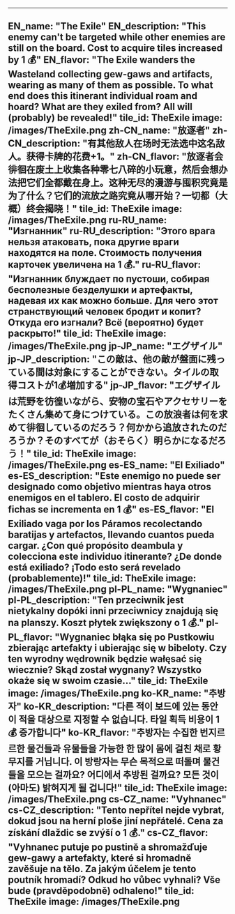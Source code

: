---

EN_name: "The Exile"
EN_description: "This enemy can't be targeted while other enemies are still on the board.  Cost to acquire tiles increased by 1 💰"
EN_flavor: "The Exile wanders the Wasteland collecting gew-gaws and artifacts, wearing as many of them as possible. To what end does this itinerant individual roam and hoard? What are they exiled from? All will (probably) be revealed!"
tile_id: TheExile
image: /images/TheExile.png
zh-CN_name: "放逐者"
zh-CN_description: "有其他敌人在场时无法选中这名敌人。获得卡牌的花费+1。"
zh-CN_flavor: "放逐者会徘徊在废土上收集各种零七八碎的小玩意，然后会想办法把它们全都戴在身上。这种无尽的漫游与囤积究竟是为了什么？它们的流放之路究竟从哪开始？一切都（大概）终会揭晓！"
tile_id: TheExile
image: /images/TheExile.png
ru-RU_name: "Изгнанник"
ru-RU_description: "Этого врага нельзя атаковать, пока другие враги находятся на поле. Стоимость получения карточек увеличена на 1 💰."
ru-RU_flavor: "Изгнанник блуждает по пустоши, собирая бесполезные безделушки и артефакты, надевая их как можно больше. Для чего этот странствующий человек бродит и копит? Откуда его изгнали? Всё (вероятно) будет раскрыто!"
tile_id: TheExile
image: /images/TheExile.png
jp-JP_name: "エグザイル"
jp-JP_description: "この敵は、他の敵が盤面に残っている間は対象にすることができない。タイルの取得コストが1💰増加する"
jp-JP_flavor: "エグザイルは荒野を彷徨いながら、安物の宝石やアクセサリーをたくさん集めて身につけている。この放浪者は何を求めて徘徊しているのだろう？何かから追放されたのだろうか？そのすべてが（おそらく）明らかになるだろう！"
tile_id: TheExile
image: /images/TheExile.png
es-ES_name: "El Exiliado"
es-ES_description: "Este enemigo no puede ser designado como objetivo mientras haya otros enemigos en el tablero. El costo de adquirir fichas se incrementa en 1 💰"
es-ES_flavor: "El Exiliado vaga por los Páramos recolectando baratijas y artefactos, llevando cuantos pueda cargar. ¿Con qué propósito deambula y colecciona este individuo itinerante? ¿De donde está exiliado? ¡Todo esto será revelado (probablemente)!"
tile_id: TheExile
image: /images/TheExile.png
pl-PL_name: "Wygnaniec"
pl-PL_description: "Ten przeciwnik jest nietykalny dopóki inni przeciwnicy znajdują się na planszy. Koszt płytek zwiększony o 1 💰."
pl-PL_flavor: "Wygnaniec błąka się po Pustkowiu zbierając artefakty i ubierając się w bibeloty. Czy ten wyrodny wędrownik będzie wałęsać się wiecznie? Skąd został wygnany? Wszystko okaże się w swoim czasie..."
tile_id: TheExile
image: /images/TheExile.png
ko-KR_name: "추방자"
ko-KR_description: "다른 적이 보드에 있는 동안 이 적을 대상으로 지정할 수 없습니다. 타일 획득 비용이 1 💰 증가합니다"
ko-KR_flavor: "추방자는 수집한 번지르르한 물건들과 유물들을 가능한 한 많이 몸에 걸친 채로 황무지를 거닙니다. 이 방랑자는 무슨 목적으로 떠돌며 물건들을 모으는 걸까요? 어디에서 추방된 걸까요? 모든 것이 (아마도) 밝혀지게 될 겁니다!"
tile_id: TheExile
image: /images/TheExile.png
cs-CZ_name: "Vyhnanec"
cs-CZ_description: "Tento nepřítel nejde vybrat, dokud jsou na herní ploše jiní nepřátelé. Cena za získání dlaždic se zvýší o 1 💰."
cs-CZ_flavor: "Vyhnanec putuje po pustině a shromažďuje gew-gawy a artefakty, které si hromadně zavěšuje na tělo. Za jakým účelem je tento poutník hromadí? Odkud ho vůbec vyhnali? Vše bude (pravděpodobně) odhaleno!"
tile_id: TheExile
image: /images/TheExile.png
---